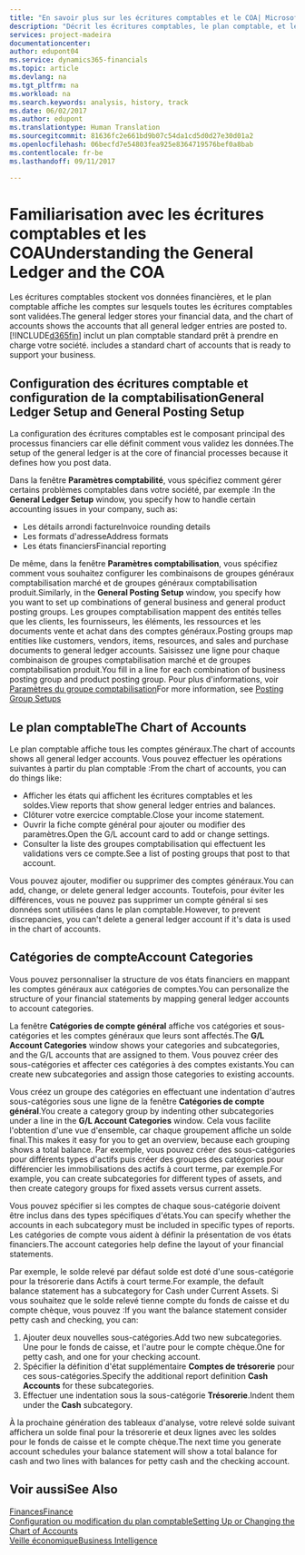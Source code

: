 ```yaml
---
title: "En savoir plus sur les écritures comptables et le COA| Microsoft Docs"
description: "Décrit les écritures comptables, le plan comptable, et les catégories de compte."
services: project-madeira
documentationcenter: 
author: edupont04
ms.service: dynamics365-financials
ms.topic: article
ms.devlang: na
ms.tgt_pltfrm: na
ms.workload: na
ms.search.keywords: analysis, history, track
ms.date: 06/02/2017
ms.author: edupont
ms.translationtype: Human Translation
ms.sourcegitcommit: 81636fc2e661bd9b07c54da1cd5d0d27e30d01a2
ms.openlocfilehash: 06becfd7e54803fea925e8364719576bef0a8bab
ms.contentlocale: fr-be
ms.lasthandoff: 09/11/2017

---
```

# <a name="understanding-the-general-ledger-and-the-coa"></a><span data-ttu-id="dc1cb-103">Familiarisation avec les écritures comptables et les COA</span><span class="sxs-lookup"><span data-stu-id="dc1cb-103">Understanding the General Ledger and the COA</span></span>
<span data-ttu-id="dc1cb-104">Les écritures comptables stockent vos données financières, et le plan comptable affiche les comptes sur lesquels toutes les écritures comptables sont validées.</span><span class="sxs-lookup"><span data-stu-id="dc1cb-104">The general ledger stores your financial data, and the chart of accounts shows the accounts that all general ledger entries are posted to.</span></span> [!INCLUDE[d365fin](includes/d365fin_md.md)]<span data-ttu-id="dc1cb-105"> inclut un plan comptable standard prêt à prendre en charge votre société.</span><span class="sxs-lookup"><span data-stu-id="dc1cb-105"> includes a standard chart of accounts that is ready to support your business.</span></span>

## <a name="general-ledger-setup-and-general-posting-setup"></a><span data-ttu-id="dc1cb-106">Configuration des écritures comptable et configuration de la comptabilisation</span><span class="sxs-lookup"><span data-stu-id="dc1cb-106">General Ledger Setup and General Posting Setup</span></span>
<span data-ttu-id="dc1cb-107">La configuration des écritures comptables est le composant principal des processus financiers car elle définit comment vous validez les données.</span><span class="sxs-lookup"><span data-stu-id="dc1cb-107">The setup of the general ledger is at the core of financial processes because it defines how you post data.</span></span>  

<span data-ttu-id="dc1cb-108">Dans la fenêtre **Paramètres comptabilité**, vous spécifiez comment gérer certains problèmes comptables dans votre société, par exemple :</span><span class="sxs-lookup"><span data-stu-id="dc1cb-108">In the **General Ledger Setup** window, you specify how to handle certain accounting issues in your company, such as:</span></span>  

* <span data-ttu-id="dc1cb-109">Les détails arrondi facture</span><span class="sxs-lookup"><span data-stu-id="dc1cb-109">Invoice rounding details</span></span>  
* <span data-ttu-id="dc1cb-110">Les formats d'adresse</span><span class="sxs-lookup"><span data-stu-id="dc1cb-110">Address formats</span></span>  
* <span data-ttu-id="dc1cb-111">Les états financiers</span><span class="sxs-lookup"><span data-stu-id="dc1cb-111">Financial reporting</span></span>  

<span data-ttu-id="dc1cb-112">De même, dans la fenêtre **Paramètres comptabilisation**, vous spécifiez comment vous souhaitez configurer les combinaisons de groupes généraux comptabilisation marché et de groupes généraux comptabilisation produit.</span><span class="sxs-lookup"><span data-stu-id="dc1cb-112">Similarly, in the **General Posting Setup** window, you specify how you want to set up combinations of general business and general product posting groups.</span></span> <span data-ttu-id="dc1cb-113">Les groupes comptabilisation mappent des entités telles que les clients, les fournisseurs, les éléments, les ressources et les documents vente et achat dans des comptes généraux.</span><span class="sxs-lookup"><span data-stu-id="dc1cb-113">Posting groups map entities like customers, vendors, items, resources, and sales and purchase documents to general ledger accounts.</span></span> <span data-ttu-id="dc1cb-114">Saisissez une ligne pour chaque combinaison de groupes comptabilisation marché et de groupes comptabilisation produit.</span><span class="sxs-lookup"><span data-stu-id="dc1cb-114">You fill in a line for each combination of business posting group and product posting group.</span></span> <span data-ttu-id="dc1cb-115">Pour plus d'informations, voir [Paramètres du groupe comptabilisation](finance-posting-groups.md)</span><span class="sxs-lookup"><span data-stu-id="dc1cb-115">For more information, see [Posting Group Setups](finance-posting-groups.md)</span></span>  

## <a name="the-chart-of-accounts"></a><span data-ttu-id="dc1cb-116">Le plan comptable</span><span class="sxs-lookup"><span data-stu-id="dc1cb-116">The Chart of Accounts</span></span>
<span data-ttu-id="dc1cb-117">Le plan comptable affiche tous les comptes généraux.</span><span class="sxs-lookup"><span data-stu-id="dc1cb-117">The chart of accounts shows all general ledger accounts.</span></span> <span data-ttu-id="dc1cb-118">Vous pouvez effectuer les opérations suivantes à partir du plan comptable :</span><span class="sxs-lookup"><span data-stu-id="dc1cb-118">From the chart of accounts, you can do things like:</span></span>  

* <span data-ttu-id="dc1cb-119">Afficher les états qui affichent les écritures comptables et les soldes.</span><span class="sxs-lookup"><span data-stu-id="dc1cb-119">View reports that show general ledger entries and balances.</span></span>  
* <span data-ttu-id="dc1cb-120">Clôturer votre exercice comptable.</span><span class="sxs-lookup"><span data-stu-id="dc1cb-120">Close your income statement.</span></span>  
* <span data-ttu-id="dc1cb-121">Ouvrir la fiche compte général pour ajouter ou modifier des paramètres.</span><span class="sxs-lookup"><span data-stu-id="dc1cb-121">Open the G/L account card to add or change settings.</span></span>  
* <span data-ttu-id="dc1cb-122">Consulter la liste des groupes comptabilisation qui effectuent les validations vers ce compte.</span><span class="sxs-lookup"><span data-stu-id="dc1cb-122">See a list of posting groups that post to that account.</span></span>  

<span data-ttu-id="dc1cb-123">Vous pouvez ajouter, modifier ou supprimer des comptes généraux.</span><span class="sxs-lookup"><span data-stu-id="dc1cb-123">You can add, change, or delete general ledger accounts.</span></span> <span data-ttu-id="dc1cb-124">Toutefois, pour éviter les différences, vous ne pouvez pas supprimer un compte général si ses données sont utilisées dans le plan comptable.</span><span class="sxs-lookup"><span data-stu-id="dc1cb-124">However, to prevent discrepancies, you can't delete a general ledger account if it's data is used in the chart of accounts.</span></span>  

## <a name="account-categories"></a><span data-ttu-id="dc1cb-125">Catégories de compte</span><span class="sxs-lookup"><span data-stu-id="dc1cb-125">Account Categories</span></span>
<span data-ttu-id="dc1cb-126">Vous pouvez personnaliser la structure de vos états financiers en mappant les comptes généraux aux catégories de comptes.</span><span class="sxs-lookup"><span data-stu-id="dc1cb-126">You can personalize the structure of your financial statements by mapping general ledger accounts to account categories.</span></span>  

<span data-ttu-id="dc1cb-127">La fenêtre **Catégories de compte général** affiche vos catégories et sous-catégories et les comptes généraux que leurs sont affectés.</span><span class="sxs-lookup"><span data-stu-id="dc1cb-127">The **G/L Account Categories** window shows your categories and subcategories, and the G/L accounts that are assigned to them.</span></span> <span data-ttu-id="dc1cb-128">Vous pouvez créer des sous-catégories et affecter ces catégories à des comptes existants.</span><span class="sxs-lookup"><span data-stu-id="dc1cb-128">You can create new subcategories and assign those categories to existing accounts.</span></span>  

<span data-ttu-id="dc1cb-129">Vous créez un groupe des catégories en effectuant une indentation d'autres sous-catégories sous une ligne de la fenêtre **Catégories de compte général**.</span><span class="sxs-lookup"><span data-stu-id="dc1cb-129">You create a category group by indenting other subcategories under a line in the **G/L Account Categories** window.</span></span> <span data-ttu-id="dc1cb-130">Cela vous facilite l'obtention d'une vue d'ensemble, car chaque groupement affiche un solde final.</span><span class="sxs-lookup"><span data-stu-id="dc1cb-130">This makes it easy for you to get an overview, because each grouping shows a total balance.</span></span> <span data-ttu-id="dc1cb-131">Par exemple, vous pouvez créer des sous-catégories pour différents types d'actifs puis créer des groupes des catégories pour différencier les immobilisations des actifs à court terme, par exemple.</span><span class="sxs-lookup"><span data-stu-id="dc1cb-131">For example, you can create subcategories for different types of assets, and then create category groups for fixed assets versus current assets.</span></span>  

<span data-ttu-id="dc1cb-132">Vous pouvez spécifier si les comptes de chaque sous-catégorie doivent être inclus dans des types spécifiques d'états.</span><span class="sxs-lookup"><span data-stu-id="dc1cb-132">You can specify whether the accounts in each subcategory must be included in specific types of reports.</span></span> <span data-ttu-id="dc1cb-133">Les catégories de compte vous aident à définir la présentation de vos états financiers.</span><span class="sxs-lookup"><span data-stu-id="dc1cb-133">The account categories help define the layout of your financial statements.</span></span>  

<span data-ttu-id="dc1cb-134">Par exemple, le solde relevé par défaut solde est doté d'une sous-catégorie pour la trésorerie dans Actifs à court terme.</span><span class="sxs-lookup"><span data-stu-id="dc1cb-134">For example, the default balance statement has a subcategory for Cash under Current Assets.</span></span> <span data-ttu-id="dc1cb-135">Si vous souhaitez que le solde relevé tienne compte du fonds de caisse et du compte chèque, vous pouvez :</span><span class="sxs-lookup"><span data-stu-id="dc1cb-135">If you want the balance statement consider petty cash and checking, you can:</span></span>  

1. <span data-ttu-id="dc1cb-136">Ajouter deux nouvelles sous-catégories.</span><span class="sxs-lookup"><span data-stu-id="dc1cb-136">Add two new subcategories.</span></span> <span data-ttu-id="dc1cb-137">Une pour le fonds de caisse, et l'autre pour le compte chèque.</span><span class="sxs-lookup"><span data-stu-id="dc1cb-137">One for petty cash, and one for your checking account.</span></span>  
2. <span data-ttu-id="dc1cb-138">Spécifier la définition d'état supplémentaire **Comptes de trésorerie** pour ces sous-catégories.</span><span class="sxs-lookup"><span data-stu-id="dc1cb-138">Specify the additional report definition **Cash Accounts** for these subcategories.</span></span>  
3. <span data-ttu-id="dc1cb-139">Effectuer une indentation sous la sous-catégorie **Trésorerie**.</span><span class="sxs-lookup"><span data-stu-id="dc1cb-139">Indent them under the **Cash** subcategory.</span></span>  

<span data-ttu-id="dc1cb-140">À la prochaine génération des tableaux d'analyse, votre relevé solde suivant affichera un solde final pour la trésorerie et deux lignes avec les soldes pour le fonds de caisse et le compte chèque.</span><span class="sxs-lookup"><span data-stu-id="dc1cb-140">The next time you generate account schedules your balance statement will show a total balance for cash and two lines with balances for petty cash and the checking account.</span></span>  

## <a name="see-also"></a><span data-ttu-id="dc1cb-141">Voir aussi</span><span class="sxs-lookup"><span data-stu-id="dc1cb-141">See Also</span></span>
[<span data-ttu-id="dc1cb-142">Finances</span><span class="sxs-lookup"><span data-stu-id="dc1cb-142">Finance</span></span>](finance.md)  
[<span data-ttu-id="dc1cb-143">Configuration ou modification du plan comptable</span><span class="sxs-lookup"><span data-stu-id="dc1cb-143">Setting Up or Changing the Chart of Accounts</span></span>](finance-setup-chart-accounts.md)  
[<span data-ttu-id="dc1cb-144">Veille économique</span><span class="sxs-lookup"><span data-stu-id="dc1cb-144">Business Intelligence</span></span>](bi.md)  


